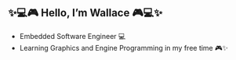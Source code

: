## :sparkles:💻🎮 Hello, I’m Wallace 🎮💻:sparkles:
-  Embedded Software Engineer :computer:
-  Learning Graphics and Engine Programming in my free time :video_game::sparkles: 
<!-- - 📫 How to reach me [Linkedin](https://www.linkedin.com/in/wallace-obey-393672b0), [Twitter](https://twitter.com/WallaceObey) -->

<!---
wobey96/wobey96 is a ✨ special ✨ repository because its `README.md` (this file) appears on your GitHub profile.
You can click the Preview link to take a look at your changes.
--->
